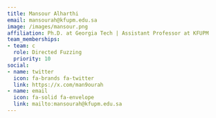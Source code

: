 ```yaml
---
title: Mansour Alharthi
email: mansourah@kfupm.edu.sa
image: /images/mansour.png
affiliation: Ph.D. at Georgia Tech | Assistant Professor at KFUPM
team_memberships:
- team: c
  role: Directed Fuzzing
  priority: 10
social:
- name: twitter
  icon: fa-brands fa-twitter
  link: https://x.com/man9ourah
- name: email
  icon: fa-solid fa-envelope
  link: mailto:mansourah@kfupm.edu.sa
---
```




